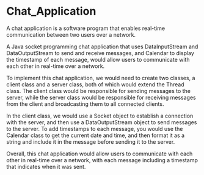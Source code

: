 # Chat_Application
A chat application is a software program that enables real-time communication between two users over a network.

A Java socket programming chat application that uses DataInputStream and DataOutputStream to send and receive messages, and Calendar to display the timestamp
of each message, would allow users to communicate with each other in real-time over a network.

To implement this chat application, we would need to create two classes, a client class and a server class, both of which would extend the Thread class. The client
class would be responsible for sending messages to the server, while the server class would be responsible for receiving messages from the client and broadcasting 
them to all connected clients.

In the client class, we would use a Socket object to establish a connection with the server, and then use a DataOutputStream object to send messages to the server. 
To add timestamps to each message, you would use the Calendar class to get the current date and time, and then format it as a string and include it in the message 
before sending it to the server.


Overall, this chat application would allow users to communicate with each other in real-time over a network, with each message including a timestamp that indicates 
when it was sent.
